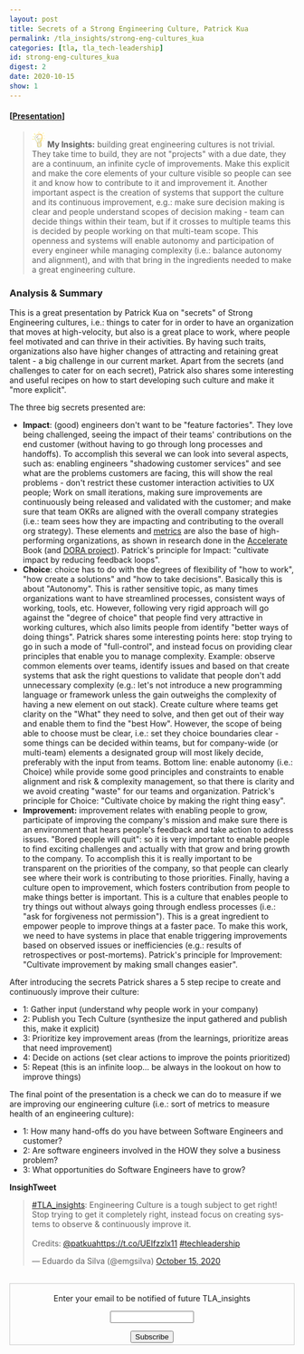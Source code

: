 ```yaml
---
layout: post
title: Secrets of a Strong Engineering Culture, Patrick Kua
permalink: /tla_insights/strong-eng-cultures_kua
categories: [tla, tla_tech-leadership]
id: strong-eng-cultures_kua
digest: 2
date: 2020-10-15
show: 1
---
```


#### [[Presentation](https://www.infoq.com/presentations/engineering-culture-examples/)]

> ![light](/assets/light-bulb.png) **My Insights:** building great engineering cultures is not trivial. They take time to build, they are not "projects" with a due date, they are a continuum, an infinite cycle of improvements. Make this explicit and make the core elements of your culture visible so people can see it and know how to contribute to it and improvement it. Another important aspect is the creation of systems that support the culture and its continuous improvement, e.g.: make sure decision making is clear and people understand scopes of decision making - team can decide things within their team, but if it crosses to multiple teams this is decided by people working on that multi-team scope. This openness and systems will enable autonomy and participation of every engineer while managing complexity (i.e.: balance autonomy and alignment), and with that bring in the ingredients needed to make a great engineering culture.

### Analysis & Summary

This is a great presentation by Patrick Kua on "secrets" of Strong Engineering cultures, i.e.: things to cater for in order to have an organization that moves at high-velocity, but also is a great place to work, where people feel motivated and can thrive in their activities. By having such traits, organizations also have higher changes of attracting and retaining great talent - a big challenge in our current market. Apart from the secrets (and challenges to cater for on each secret), Patrick also shares some interesting and useful recipes on how to start developing such culture and make it "more explicit".

The three big secrets presented are:

- **Impact**: (good) engineers don't want to be "feature factories". They love being challenged, seeing the impact of their teams' contributions on the end customer (without having to go through long processes and handoffs). To accomplish this several we can look into several aspects, such as: enabling engineers "shadowing customer services" and see what are the problems customers are facing, this will show the real problems - don't restrict these customer interaction activities to UX people; Work on small iterations, making sure improvements are continuously being released and validated with the customer; and make sure that team OKRs are aligned with the overall company strategies (i.e.: team sees how they are impacting and contributing to the overall org strategy). These elements and [metrics](https://www.thoughtworks.com/radar/techniques/four-key-metrics) are also the base of high-performing organizations, as shown in research done in the [Accelerate](https://itrevolution.com/book/accelerate/) Book (and [DORA project](https://www.devops-research.com/research.html)). Patrick's principle for Impact: "cultivate impact by reducing feedback loops".
- **Choice**: choice has to do with the degrees of flexibility of "how to work", "how create a solutions" and "how to take decisions". Basically this is about "Autonomy". This is rather sensitive topic, as many times organizations want to have streamlined processes, consistent ways of working, tools, etc. However, following very rigid approach will go against the "degree of choice" that people find very attractive in working cultures, which also limits people from identify "better ways of doing things". Patrick shares some interesting points here: stop trying to go in such a mode of "full-control", and instead focus on providing clear principles that enable you to manage complexity. Example: observe common elements over teams, identify issues and based on that create systems that ask the right questions to validate that people don't add unnecessary complexity (e.g.: let's not introduce a new programming language or framework unless the gain outweighs the complexity of having a new element on out stack). Create culture where teams get clarity on the "What" they need to solve, and then get out of their way and enable them to find the "best How". However, the scope of being able to choose must be clear, i.e.: set they choice boundaries clear - some things can be decided within teams, but for company-wide (or multi-team) elements a designated group will most likely decide, preferably with the input from teams. Bottom line: enable autonomy (i.e.: Choice) while provide some good principles and constraints to enable alignment and risk & complexity management, so that there is clarity and we avoid creating "waste" for our teams and organization. Patrick's principle for Choice: "Cultivate choice by making the right thing easy".
- **Improvement:** improvement relates with enabling people to grow, participate of improving the company's mission and make sure there is an environment that hears people's feedback and take action to address issues. "Bored people will quit": so it is very important to enable people to find exciting challenges and actually with that grow and bring growth to the company. To accomplish this it is really important to be transparent on the priorities of the company, so that people can clearly see where their work is contributing to those priorities. Finally, having a culture open to improvement, which fosters contribution from people to make things better is important. This is a culture that enables people to try things out without always going through endless processes (i.e.: "ask for forgiveness not permission"). This is a great ingredient to empower people to improve things at a faster pace. To make this work, we need to have systems in place that enable triggering improvements based on observed issues or inefficiencies (e.g.: results of retrospectives or post-mortems). Patrick's principle for Improvement: "Cultivate improvement by making small changes easier".

After introducing the secrets Patrick shares a 5 step recipe to create and continuously improve their culture:

- 1: Gather input (understand why people work in your company)
- 2: Publish you Tech Culture (synthesize the input gathered and publish this, make it explicit)
- 3: Prioritize key improvement areas (from the learnings, prioritize areas that need improvement)
- 4: Decide on actions (set clear actions to improve the points prioritized)
- 5: Repeat (this is an infinite loop... be always in the lookout on how to improve things)

The final point of the presentation is a check we can do to measure if we are improving our engineering culture (i.e.: sort of metrics to measure health of an engineering culture):

- 1: How many hand-offs do you have between Software Engineers and customer?
- 2: Are software engineers involved in the HOW they solve a business problem?
- 3: What opportunities do Software Engineers have to grow?

**InsighTweet**

<blockquote class="twitter-tweet"><p lang="en" dir="ltr"><a href="https://twitter.com/hashtag/TLA_insights?src=hash&amp;ref_src=twsrc%5Etfw">#TLA_insights</a>: Engineering Culture is a tough subject to get right! Stop trying to get it completely right, instead focus on creating systems to observe &amp; continuously improve it. <br><br>Credits: <a href="https://twitter.com/patkua?ref_src=twsrc%5Etfw">@patkua</a><a href="https://t.co/UEIfzzlx11">https://t.co/UEIfzzlx11</a> <a href="https://twitter.com/hashtag/techleadership?src=hash&amp;ref_src=twsrc%5Etfw">#techleadership</a></p>&mdash; Eduardo da Silva (@emgsilva) <a href="https://twitter.com/emgsilva/status/1316829833704415232?ref_src=twsrc%5Etfw">October 15, 2020</a></blockquote> <script async src="https://platform.twitter.com/widgets.js" charset="utf-8"></script>

<br>

<form style="border:1px solid #ccc;padding:3px;text-align:center;" action="https://tinyletter.com/tla_insights"
  method="post" target="popupwindow"
  onsubmit="window.open('https://tinyletter.com/tla_insights', 'popupwindow', 'scrollbars=yes,width=800,height=600');return true">
  <p><label for="tlemail">Enter your email to be notified of future TLA_insights</label></p>
  <p><input type="text" style="width:140px" name="email" id="tlemail" /></p><input type="hidden" value="1"
    name="embed" /><input type="submit" value="Subscribe" />
</form>
